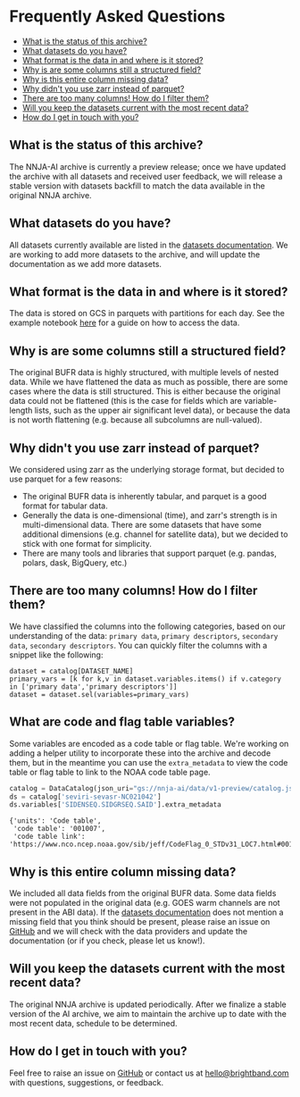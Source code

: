 # Frequently Asked Questions

- [What is the status of this archive?](#what-is-the-status-of-this-archive)
- [What datasets do you have?](#what-datasets-do-you-have)
- [What format is the data in and where is it stored?](#what-format-is-the-data-in-and-where-is-it-stored)
- [Why is are some columns still a structured field?](#why-is-are-some-columns-still-a-structured-field)
- [Why is this entire column missing data?](#why-is-this-entire-column-missing-data)
- [Why didn't you use zarr instead of parquet?](#why-didn-t-you-use-zarr-instead-of-parquet)
- [There are too many columns! How do I filter them?](#there-are-too-many-columns-how-do-i-filter-them)
- [Will you keep the datasets current with the most recent data?](#will-you-keep-the-datasets-current-with-the-most-recent-data)
- [How do I get in touch with you?](#how-do-i-get-in-touch-with-you)

## What is the status of this archive?
The NNJA-AI archive is currently a preview release; once we have updated the archive with all datasets and received user feedback,
we will release a stable version with datasets backfill to match the data available in the original NNJA archive.

## What datasets do you have?
All datasets currently available are listed in the [datasets documentation](/docs/datasets.md).
We are working to add more datasets to the archive, and will update the documentation as we add more datasets.

## What format is the data in and where is it stored?
The data is stored on GCS in parquets with partitions for each day.
See the example notebook [here](/example_notebooks/basic_dataset_example.ipynb) for a guide on how to access the data.

## Why is are some columns still a structured field?
The original BUFR data is highly structured, with multiple levels of nested data.
While we have flattened the data as much as possible, there are some cases where the data is still structured.
This is either because the original data could not be flattened
(this is the case for fields which are variable-length lists, such as the upper air significant level data),
or because the data is not worth flattening (e.g. because all subcolumns are null-valued).

## Why didn't you use zarr instead of parquet?
We considered using zarr as the underlying storage format, but decided to use parquet for a few reasons:
- The original BUFR data is inherently tabular, and parquet is a good format for tabular data.
- Generally the data is one-dimensional (time), and zarr's strength is in multi-dimensional data.
There are some datasets that have some additional dimensions (e.g. channel for satellite data),
but we decided to stick with one format for simplicity.
- There are many tools and libraries that support parquet (e.g. pandas, polars, dask, BigQuery, etc.)

## There are too many columns! How do I filter them?
We have classified the columns into the following categories, based on our understanding of the data:
`primary data`, `primary descriptors`, `secondary data`, `secondary descriptors`.
You can quickly filter the columns with a snippet like the following:
```
dataset = catalog[DATASET_NAME]
primary_vars = [k for k,v in dataset.variables.items() if v.category in ['primary data','primary descriptors']]
dataset = dataset.sel(variables=primary_vars)
```

## What are code and flag table variables?
Some variables are encoded as a code table or flag table.
We're working on adding a helper utility to incorporate these into the archive and decode them,
but in the meantime you can use the `extra_metadata` to view the code table or flag table to link to the NOAA code table page.

```python
catalog = DataCatalog(json_uri="gs://nnja-ai/data/v1-preview/catalog.json", skip_manifest=True)  # skip_manifest=True avoids scanning GCS for dataset contents, just a bit faster
ds = catalog['seviri-sevasr-NC021042']
ds.variables['SIDENSEQ.SIDGRSEQ.SAID'].extra_metadata
```

```console
{'units': 'Code table',
 'code table': '001007',
 'code table link': 'https://www.nco.ncep.noaa.gov/sib/jeff/CodeFlag_0_STDv31_LOC7.html#001007'}
```


## Why is this entire column missing data?
We included all data fields from the original BUFR data.
Some data fields were not populated in the original data (e.g. GOES warm channels are not present in the ABI data).
If the [datasets documentation](/docs/datasets.md) does not mention a missing field that you think should be present,
please raise an issue on [GitHub](https://github.com/brightbandtech/nnja-ai/issues)
and we will check with the data providers and update the documentation (or if you check, please let us know!).

## Will you keep the datasets current with the most recent data?

The original NNJA archive is updated periodically. After we finalize a stable version of the AI archive,
we aim to maintain the archive up to date with the most recent data, schedule to be determined.

## How do I get in touch with you?

Feel free to raise an issue on [GitHub](https://github.com/brightbandtech/nnja-ai/issues)
or contact us at [hello@brightband.com](mailto:hello@brightband.com) with questions, suggestions, or feedback.

